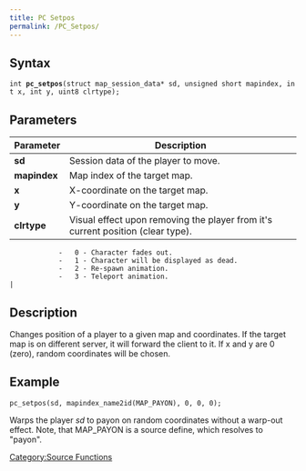 ```yaml
---
title: PC Setpos
permalink: /PC_Setpos/
---
```


Syntax
------

`int `**`pc_setpos`**`(struct map_session_data* sd, unsigned short mapindex, int x, int y, uint8 clrtype);`

Parameters
----------

| Parameter    | Description                                                                     |
|--------------|---------------------------------------------------------------------------------|
| **sd**       | Session data of the player to move.                                             |
| **mapindex** | Map index of the target map.                                                    |
| **x**        | X-coordinate on the target map.                                                 |
| **y**        | Y-coordinate on the target map.                                                 |
| **clrtype**  | Visual effect upon removing the player from it's current position (clear type).

                -   0 - Character fades out.
                -   1 - Character will be displayed as dead.
                -   2 - Re-spawn animation.
                -   3 - Teleport animation.                                                      |

Description
-----------

Changes position of a player to a given map and coordinates. If the target map is on different server, it will forward the client to it. If x and y are 0 (zero), random coordinates will be chosen.

Example
-------

`pc_setpos(sd, mapindex_name2id(MAP_PAYON), 0, 0, 0);`

Warps the player *sd* to payon on random coordinates without a warp-out effect. Note, that MAP_PAYON is a source define, which resolves to "payon".

[Category:Source Functions](Source_Functions)